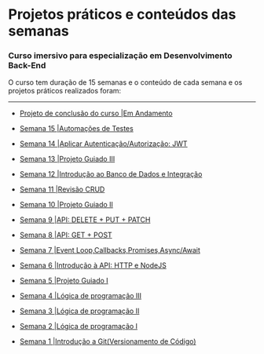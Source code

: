 # Projetos práticos e conteúdos das semanas
### Curso imersivo para especialização em Desenvolvimento Back-End
O curso tem duração de 15 semanas e o conteúdo de cada semana e os projetos práticos realizados foram:
<hr>

- [Projeto de conclusão do curso |Em Andamento](https://github.com/mariaftavares/encontreiumanjinho)
- [Semana 15 |Automações de Testes](https://github.com/mariaftavares/ON15-TET-S15-TESTES/tree/Maria_Fernanda_Tavares/para_o_lar)
- [Semana 14 |Aplicar Autenticação/Autorização: JWT](https://github.com/mariaftavares/ON15-TET-S14-AUTH/tree/Maria_Fernanda_Tavares/para-o-lar)

- [Semana 13 |Projeto Guiado III](https://github.com/mariaftavares/ON15-TET-S13-PG-III/tree/Maria_Fernanda_Tavares/projetoSemana13)

- [Semana 12 |Introdução ao Banco de Dados e Integração](https://github.com/mariaftavares/ON15-TET-S12-BD/tree/Maria_Fernanda_Tavares/para_o_lar)
- [Semana 11 |Revisão CRUD](https://github.com/mariaftavares/ON15-TET-S11-PG-II/tree/Maria_Fernanda_Tavares/para-o-lar)
- [Semana 10 |Projeto Guiado II](https://github.com/mariaftavares/ON15-TET-S10-Revisao-API/tree/Maria_Fernanda_Tavares/para_o_lar/src)
-  [Semana 9 |API: DELETE + PUT + PATCH](https://github.com/mariaftavares/ON15-TET-S9-API-II/tree/Maria_Fernanda_Tavares/paraolar)
-  [Semana 8 |API: GET + POST](https://github.com/mariaftavares/ON15-TET-S8-API-I/tree/Maria_Fernanda_Tavares/servidor-paraolar)
-  [Semana 7 |Event Loop,Callbacks,Promises,Async/Await](https://github.com/mariaftavares/ON15-TET-S7-ASSINCJS/tree/Maria_Fernanda_Tavares)
-  [Semana 6 |Introdução à API: HTTP e NodeJS](https://github.com/mariaftavares/ON15-TET-S6-Nodejs/tree/Maria-Fernanda-Tavares)
-  [Semana 5 |Projeto Guiado I](https://github.com/mariaftavares/ON15-TET-S5-PG-I/tree/main/para-o-lar)
-  [Semana 4 |Lógica de programação III](https://github.com/mariaftavares/ON15-TET-S4-LP-III)
-  [Semana 3 |Lógica de programação II](https://github.com/mariaftavares/ON15-TET-S3-LP-II)
-  [Semana 2 |Lógica de programação I](https://github.com/mariaftavares/ON15-TET-S2-LP-I)
-  [Semana 1 |Introdução a Git(Versionamento de Código)](https://github.com/mariaftavares/ON15-TET-S1-GIT/tree/Maria_Fernanda_Moreira_Tavares)
